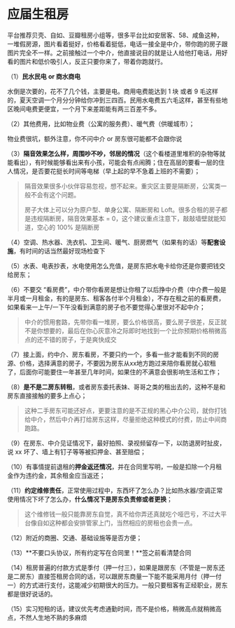 # 应届生租房

平台推荐贝壳、自如、豆瓣租房小组等，很多平台比如安居客、58、咸鱼这种，一堆假房源，图片看着挺好，价格看着挺低，电话一接全是中介，带你跑的房子跟图片完全不一样。之前接触过一个中介，他直接说目的就是让人给他打电话，用好看的图片和低价吸引人，反正只要你来了，带着你跑就行。

（1）**民水民电** **or 商水商电**

水倒是次要的，花不了几个钱，主要是电。商用电费能达到 1 块 或者 9 毛这样的，夏天空调一个月分分钟给你冲到三四百。民用水电费五六毛这样，甚至有些地区晚间电费更便宜，一个月下来差距能有两三百差不多。

（2）其他费用，比如物业费（公寓的服务费）、暖气费（供暖城市）；

物业费很坑，额外注意，你不问中介 or 房东很可能都不会跟你说

（3）**隔音效果怎么样，周围吵不吵，邻居的情况**（这个看楼道里堆积的杂物等就能看出），有时候能够看出来有小孩，可能会有点闹腾；住在高层的要看一层的住人情况，是否要花挺长时间等电梯（早上起的早不急着上班的不需要）；

> 隔音效果很多小伙伴容易忽视，想不起来。重灾区主要是隔断房，公寓类一般不会有这个问题。
>
> 房子大体上可以分为原户型、单身公寓、隔断房和 Loft。很多合租的房子都是违规隔断房，隔音效果基本 = 0，这个建议重点注意下，敲敲墙壁就能知道，空心的 100% 是隔断房

（4）空调、热水器、洗衣机、卫生间、暖气、厨房燃气（如果有的话）等**配套设施**，有时间的话当然最好现场检查下

（5）水表、电表抄表，水电使用怎么充值，是房东把水电卡给你还是你要把钱交给房东；

（6）不要交 “看房费”，中介带你看房是想让你租了以后挣中介费（中介费一般是半月或一月租金，有的是房东、租客各付半个月租金），不存在租之前的看房费，如果看来一上午/一下午没看到满意的房子也不要觉得心里很对不起中介；

> 中介的惯用套路，先带你看一堆房，要么价格很高，要么房子很差，反正就不是你想要的，最后在你心灰意冷之际即时地找到一个比你预期价格稍微高点的还不错的房子，于是爽快成交

（7）接上面，约中介、房东看房，不要只约一个，多看一些才能看到不同的房源、价格，选择满意的房子，不要因为房东从xx地方跑过来陪你看房就心软租了，后面你可能要住一年甚至几年时间，如果住的不满意会很影响生活和工作；

（8）**是不是二房东转租**，或者房东委托表妹、哥哥之类的租出去的，这种不是和房东直接接触的要多上点心；

> 这种二手房东可能还好点，更要注意的是不正规的黑心中介公司，就你打钱给中介，然后中介再打给房东这样，尽量拒绝这种模式的付费，防止中间商跑路。

（9）在房东、中介见证情况下，最好拍照、录视频留存一下，以防退房时扯皮，说 xx 坏了、墙上有钉子等等被扣押金、甚至赔偿；

（10）有事情提前退租的**押金返还情况**，并在合同里写明，一般是扣除一个月租金作为违约金，其余租金应当返还；

（11）**约定维修责任**，正常使用过程中，东西坏了怎么办？比如热水器/空调正常使用情况下坏了怎么办，**什么情况下是房东负责修或者更换**；

> 这个维修钱一般只能靠房东自觉，真不给你弄还真就吃个哑巴亏，不过大平台像自如这种都会安排管家上门，当然相应的房租也会贵一点。

（12）附近的商圈、交通、基础设施等是否方便；

（13）**不要口头协议，所有约定写在合同里！**签之前看清楚合同

（14）租房普遍的付款方式是季付（押一付三），如果是跟房东（不管是一房东还是二房东）直接签租房合同的话，可以跟房东商量一下能不能采用月付（押一付一）的方式进行支付，这能减少初期很大的压力。一般只要租客有正经职业，房东都是很好说话的。

（15）实习短租的话，建议优先考虑通勤时间，而不是价格，稍微高点就稍微高点，不然人生地不熟的多麻烦